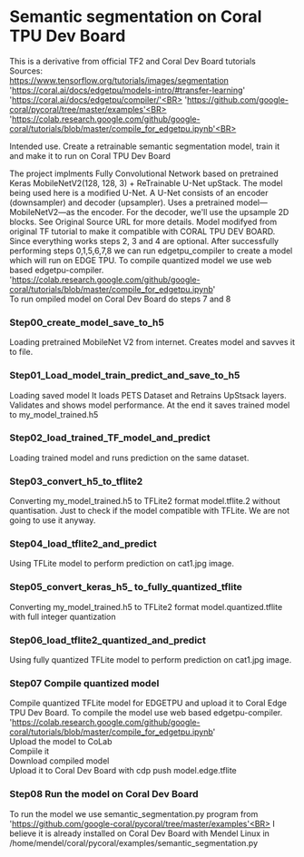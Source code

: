 # Semantic segmentation on Coral TPU Dev Board
This is a derivative from official TF2 and Coral Dev Board tutorials <BR>
Sources:<BR> 
 https://www.tensorflow.org/tutorials/images/segmentation <BR>
 'https://coral.ai/docs/edgetpu/models-intro/#transfer-learning' <BR>
 'https://coral.ai/docs/edgetpu/compiler/'<BR>
 'https://github.com/google-coral/pycoral/tree/master/examples'<BR>
 'https://colab.research.google.com/github/google-coral/tutorials/blob/master/compile_for_edgetpu.ipynb'<BR>
 
Intended use. Create a retrainable semantic segmentation model, train it and make it to run on Coral TPU Dev Board <BR>

The project implments Fully Convolutional Network based on pretrained Keras MobileNetV2(128, 128, 3) + ReTrainable U-Net upStack.
The model being used here is a modified U-Net. A U-Net consists of an encoder (downsampler) and decoder (upsampler). Uses a pretrained model—MobileNetV2—as the encoder. For the decoder, we'll use the upsample 2D blocks. See Original Source URL for more details. Model modifyed from original TF tutorial to make it compatible with CORAL TPU DEV BOARD. Since everything works steps 2, 3 and 4 are optional. After successfully performing steps 0,1,5,6,7,8 we can run edgetpu_compiler to create a model which will run on EDGE TPU.
To compile quantized model we use web based edgetpu-compiler. 
 'https://colab.research.google.com/github/google-coral/tutorials/blob/master/compile_for_edgetpu.ipynb' <BR>
To run ompiled model on Coral Dev Board do steps 7 and 8 
 

### Step00_create_model_save_to_h5<BR>
Loading pretrained MobileNet V2 from internet.
Creates model and savves it to file. 

 ### Step01_Load_model_train_predict_and_save_to_h5<BR>
Loading saved model It loads PETS Dataset and 
Retrains UpStsack layers.
Validates and shows model performance.
At the end it saves trained model to my_model_trained.h5

### Step02_load_trained_TF_model_and_predict 
Loading trained model and runs prediction on the same dataset.
 
### Step03_convert_h5_to_tflite2<BR>  
Converting my_model_trained.h5 to TFLite2 format model.tflite.2 without quantisation. Just to check if the model compatible with TFLite. We are not going to use it anyway.

### Step04_load_tflite2_and_predict  <BR>
Using TFLite model to perform prediction on cat1.jpg image.
 
### Step05_convert_keras_h5_ to_fully_quantized_tflite <BR>
Converting my_model_trained.h5 to TFLite2 format model.quantized.tflite with full integer quantization

### Step06_load_tflite2_quantized_and_predict  <BR>
Using fully quantized TFLite model to perform prediction on cat1.jpg image.
 
### Step07 Compile quantized model
Compile quantized TFLite model for EDGETPU and upload it to Coral Edge TPU Dev Board.
To compile the model use web based edgetpu-compiler. 
 'https://colab.research.google.com/github/google-coral/tutorials/blob/master/compile_for_edgetpu.ipynb' <BR>
 Upload the model to CoLab<BR>
 Compiile it <BR>
 Download compiled model <BR>
 Upload it to Coral Dev Board with cdp push model.edge.tflite <BR>

### Step08 Run the model on Coral Dev Board
To run the model we use semantic_segmentation.py program from
 'https://github.com/google-coral/pycoral/tree/master/examples'<BR>
 I believe it is already installed on Coral Dev Board with Mendel Linux in /home/mendel/coral/pycoral/examples/semantic_segmentation.py
 
<BR>
<BR>

